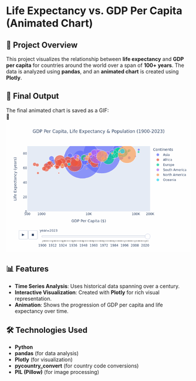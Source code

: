 # Life Expectancy vs. GDP Per Capita (Animated Chart)

## 📌 Project Overview
This project visualizes the relationship between **life expectancy** and **GDP per capita** for countries around the world over a span of **100+ years**. The data is analyzed using **pandas**, and an **animated chart** is created using **Plotly**.

## 🎥 Final Output
The final animated chart is saved as a GIF:  
📂 ![Life Expectancy vs. GDP Per Capita](USERCODE/animated_chart.gif)

## 📊 Features
- **Time Series Analysis**: Uses historical data spanning over a century.  
- **Interactive Visualization**: Created with **Plotly** for rich visual representation.  
- **Animation**: Shows the progression of GDP per capita and life expectancy over time.  

## 🛠️ Technologies Used
- **Python**
- **pandas** (for data analysis)  
- **Plotly** (for visualization)
- **pycountry_convert** (for country code conversions)  
- **PIL (Pillow)** (for image processing)  
